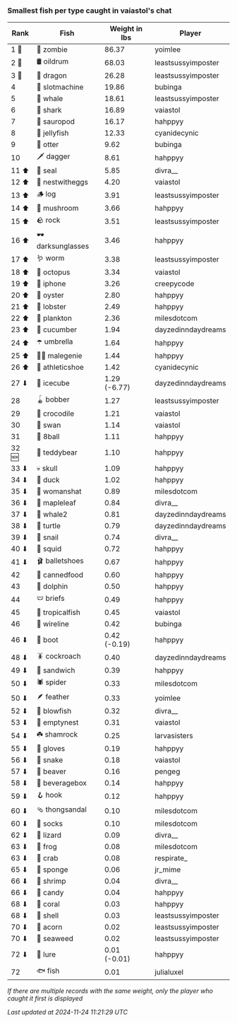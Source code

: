 ### Smallest fish per type caught in vaiastol's chat
| Rank | Fish | Weight in lbs | Player |
|------|--------|-----------|---------|
| 1 🥇  | 🧟 zombie | 86.37 | yoimlee |
| 2 🥈  | 🛢️ oildrum | 68.03 | leastsussyimposter |
| 3 🥉  | 🐉 dragon | 26.28 | leastsussyimposter |
| 4  | 🎰 slotmachine | 19.86 | bubinga |
| 5  | 🐳 whale | 18.61 | leastsussyimposter |
| 6  | 🦈 shark | 16.89 | vaiastol |
| 7  | 🦕 sauropod | 16.17 | hahppyy |
| 8  | 🪼 jellyfish | 12.33 | cyanidecynic |
| 9  | 🦦 otter | 9.62 | bubinga |
| 10  | 🗡️ dagger | 8.61 | hahppyy |
| 11 ⬆ | 🦭 seal | 5.85 | divra__ |
| 12 ⬆ | 🪺 nestwitheggs | 4.20 | vaiastol |
| 13 ⬆ | 🪵 log | 3.91 | leastsussyimposter |
| 14 ⬆ | 🍄 mushroom | 3.66 | hahppyy |
| 15 ⬆ | 🪨 rock | 3.51 | leastsussyimposter |
| 16 ⬆ | 🕶️ darksunglasses | 3.46 | hahppyy |
| 17 ⬆ | 🪱 worm | 3.38 | leastsussyimposter |
| 18 ⬆ | 🐙 octopus | 3.34 | vaiastol |
| 19 ⬆ | 📱 iphone | 3.26 | creepycode |
| 20 ⬆ | 🦪 oyster | 2.80 | hahppyy |
| 21 ⬆ | 🦞 lobster | 2.49 | hahppyy |
| 22 ⬆ | 🦠 plankton | 2.36 | milesdotcom |
| 23 ⬆ | 🥒 cucumber | 1.94 | dayzedinndaydreams |
| 24 ⬆ | ☂️ umbrella | 1.64 | hahppyy |
| 25 ⬆ | 🧞‍♂ malegenie | 1.44 | hahppyy |
| 26 ⬆ | 👟 athleticshoe | 1.42 | cyanidecynic |
| 27 ⬇ | 🧊 icecube | 1.29 (-6.77) | dayzedinndaydreams |
| 28  | 🪀 bobber | 1.27 | leastsussyimposter |
| 29  | 🐊 crocodile | 1.21 | vaiastol |
| 30  | 🦢 swan | 1.14 | vaiastol |
| 31  | 🎱 8ball | 1.11 | hahppyy |
| 32 🆕 | 🧸 teddybear | 1.10 | hahppyy |
| 33 ⬇ | 💀 skull | 1.09 | hahppyy |
| 34 ⬇ | 🦆 duck | 1.02 | hahppyy |
| 35 ⬇ | 👒 womanshat | 0.89 | milesdotcom |
| 36 ⬇ | 🍁 mapleleaf | 0.84 | divra__ |
| 37 ⬇ | 🐋 whale2 | 0.81 | dayzedinndaydreams |
| 38 ⬇ | 🐢 turtle | 0.79 | dayzedinndaydreams |
| 39 ⬇ | 🐌 snail | 0.74 | divra__ |
| 40 ⬇ | 🦑 squid | 0.72 | hahppyy |
| 41 ⬇ | 🩰 balletshoes | 0.67 | hahppyy |
| 42  | 🥫 cannedfood | 0.60 | hahppyy |
| 43  | 🐬 dolphin | 0.50 | hahppyy |
| 44  | 🩲 briefs | 0.49 | hahppyy |
| 45  | 🐠 tropicalfish | 0.45 | vaiastol |
| 46  | 🧵 wireline | 0.42 | bubinga |
| 46 ⬇ | 👢 boot | 0.42 (-0.19) | hahppyy |
| 48 ⬇ | 🪳 cockroach | 0.40 | dayzedinndaydreams |
| 49 ⬇ | 🥪 sandwich | 0.39 | hahppyy |
| 50 ⬇ | 🕷️ spider | 0.33 | milesdotcom |
| 50 ⬇ | 🪶 feather | 0.33 | yoimlee |
| 52 ⬇ | 🐡 blowfish | 0.32 | divra__ |
| 53 ⬇ | 🪹 emptynest | 0.31 | vaiastol |
| 54 ⬇ | ☘️ shamrock | 0.25 | larvasisters |
| 55 ⬇ | 🧤 gloves | 0.19 | hahppyy |
| 56 ⬇ | 🐍 snake | 0.18 | vaiastol |
| 57 ⬇ | 🦫 beaver | 0.16 | pengeg |
| 58 ⬇ | 🧃 beveragebox | 0.14 | hahppyy |
| 59 ⬇ | 🪝 hook | 0.12 | hahppyy |
| 60 ⬇ | 🩴 thongsandal | 0.10 | milesdotcom |
| 60 ⬇ | 🧦 socks | 0.10 | milesdotcom |
| 62 ⬇ | 🦎 lizard | 0.09 | divra__ |
| 63 ⬇ | 🐸 frog | 0.08 | milesdotcom |
| 63 ⬇ | 🦀 crab | 0.08 | respirate_ |
| 65 ⬇ | 🧽 sponge | 0.06 | jr_mime |
| 66 ⬇ | 🦐 shrimp | 0.04 | divra__ |
| 66 ⬇ | 🍬 candy | 0.04 | hahppyy |
| 68 ⬇ | 🪸 coral | 0.03 | hahppyy |
| 68 ⬇ | 🐚 shell | 0.03 | leastsussyimposter |
| 70 ⬇ | 🌰 acorn | 0.02 | leastsussyimposter |
| 70 ⬇ | 🌿 seaweed | 0.02 | leastsussyimposter |
| 72 ⬇ | 🎏 lure | 0.01 (-0.01) | hahppyy |
| 72  | 🐟 fish | 0.01 | julialuxel |

_If there are multiple records with the same weight, only the player who caught it first is displayed_

_Last updated at 2024-11-24 11:21:29 UTC_